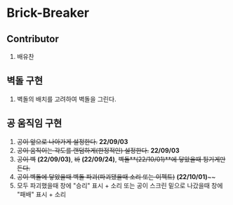 # Brick-Breaker

## Contributor

1. 배유찬

## 벽돌 구현

1. 벽돌의 배치를 고려하여 벽돌을 그린다.

## 공 움직임 구현

1. ~~공이 앞으로 나아가게 설정한다.~~ **22/09/03**
2. ~~공이 움직이는 각도를 랜덤하게(한정적인) 설정한다.~~ **22/09/03**
3. ~~공이 벽~~ **(22/09/03)**, ~~바~~ **(22/09/24)**, ~~벽돌**(22/10/01)**에 닿았을때 튕기게만든다.~~
4. ~~공이 벽돌에 닿았을때 벽돌 파괴(파괴됐을때 소리 또는 이펙트)~~ **(22/10/01)**~~
5. 모두 파괴했을때 창에 "승리" 표시 + 소리 또는 공이 스크린 밑으로 나갔을때 창에 "패배" 표시 + 소리
